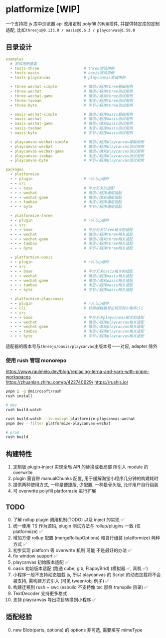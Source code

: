 # platformize [WIP]

一个支持把 js 库中浏览器 api 改用定制 polyfill 的`构建`插件, 并提供特定库的定制适配, 比如`threejs@0.133.0 / oasis@0.6.3 / playcanvas@1.50.0`

## 目录设计

```yml
examples
  # 测试用例基类
  - tests-three                    # three测试用例
  - tests-oasis                    # oasis测试用例
  - tests-playcanvas               # playcanvas测试用例

  - three-wechat-simple            # 微信小程序three基础用例
  - three-wechat                   # 微信小程序three测试用例
  - three-wechat-game              # 微信小游戏three测试用例
  - three-taobao                   # 淘宝小程序three测试用例
  - three-byte                     # 字节小程序three测试用例

  - oasis-wechat-simple            # 微信小程序oasis基础用例
  - oasis-wechat                   # 微信小程序oasis测试用例
  - oasis-wechat-game              # 微信小游戏oasis测试用例
  - oasis-taobao                   # 淘宝小程序oasis测试用例
  - oasis-byte                     # 字节小程序oasis测试用例

  - playcanvas-wechat-simple       # 微信小程序playcanvas基础用例
  - playcanvas-wechat              # 微信小程序playcanvas测试用例
  - playcanvas-wechat-game         # 微信小游戏playcanvas测试用例
  - playcanvas-taobao              # 淘宝小程序playcanvas测试用例
  - playcanvas-byte                # 字节小程序playcanvas测试用例

packages
  - platformize
  - - plugin                       # rollup插件
  - - src
  - - - base                       # 平台无关的适配
  - - - wechat                     # 微信小程序通用适配
  - - - wechat-game                # 微信小游戏通用适配
  - - - taobao                     # 淘宝小程序通用适配
  - - - byte                       # 字节小程序通用适配

  - platformize-three
  - - plugin                       # rollup插件
  - - src
  - - - base                       # 平台无关three相关的适配
  - - - wechat                     # 微信小程序three相关适配
  - - - wechat-game                # 微信小游戏three相关适配
  - - - taobao                     # 淘宝小程序three相关适配
  - - - byte                       # 字节小程序three相关适配

  - platformize-oasis
  - - plugin                       # rollup插件
  - - src
  - - - base                       # 平台无关oasis相关的适配
  - - - wechat                     # 微信小程序oasis相关适配
  - - - wechat-game                # 微信小游戏oasis相关适配
  - - - taobao                     # 淘宝小程序oasis相关适配
  - - - byte                       # 字节小程序oasis相关适配

  - platformize-playcanvas
  - - plugin                       # rollup插件
  - - cli                          # 转换编辑器导出项目到小程序cli
  - - src
  - - - base                       # 平台无关playcanvas相关的适配
  - - - wechat                     # 微信小程序playcanvas相关适配
  - - - wechat-game                # 微信小游戏playcanvas相关适配
  - - - taobao                     # 淘宝小程序playcanvas相关适配
  - - - byte                       # 字节小程序playcanvas相关适配
```

适配器的版本号与`threejs/oasis/playcanvas`主版本号一一对应, adapter 除外

### 使用 rush 管理 monorepo

https://www.raulmelo.dev/blog/replacing-lerna-and-yarn-with-pnpm-workspaces \
https://zhuanlan.zhihu.com/p/422740629\
https://rushjs.io/

```sh
pnpm i -g @microsoft/rush
rush install

# dev
rush build:watch

rush build:watch --to-except platformize-playcanvas-wechat
pnpm dev --filter platformize-playcanvas-wechat

# prod
rush build
```

## 构建特性

1. 定制版 plugin-inject 实现全局 API 的替换或者局部 所引入 module 的 overwrite
2. plugin 需自带 manualChunks 配置, 用于缓解淘宝小程序几分钟的构建耗时
3. 提供两种使用方式, 一种是便捷版, 少配置, 一种是骨头版, 允许用户自行组装
4. 可 overwrite polyfill platformzie 进行扩展

## TODO

0. 了解 rollup plugin 调用机制(TODO) 以及 inject 的实现 ✅
1. 统一使用 TS 作为源码, plugin 测试方法与 rollup/plugins 一致 (仅 platformize) ✅
2. 增加方便 rollup 配置 (mergeRollupOptions) 和自行组装 (platformize) 两种方式 ✅
3. 初步实现 platform 等 overwrite 机制 可能 不是最好的办法 ✅
4. fix window support ✅
5. playcanvas 初始版本适配 ✅
6. oasis 初始版本适配 (跑通 cube, glb, FlappyBrid) (模拟器 ✅, 真机 ✅)
7. 小程序一般不支持动态加载 js, 所以 playcanvas 的 Script 的动态加载将不会被支持, 需构建方式引入 (可见 tween/obj 例子) ✅
8. 构建迁移到 rush + swc (esbuild 不支持像 tsc 那样 transpile 目录) ✅
9. TextDecoder 支持更多格式
10. 支持 playcanvas 导出项目转换到小程序 ✅

## 适配经验

0. new Blob(parts, options) 的 options 非可选, 需要填写 mimeType
